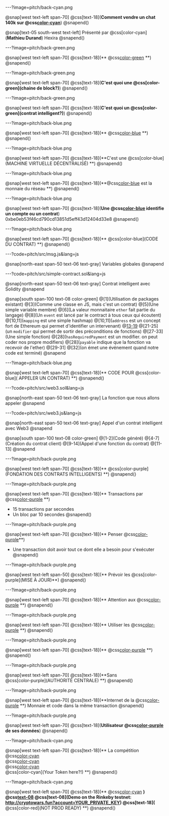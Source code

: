 ---?image=pitch/back-cyan.png

@snap[west text-left span-70]
@css[text-18](**Comment vendre un chat 140k sur @css[color-cyan](ETHEREUM)**)
@snapend()

@snap[text-05 south-west text-left]
Présenté par @css[color-cyan](**Mathieu Durand**)
Hexira
@snapend()

---?image=pitch/back-green.png

@snap[west text-left span-70]
@css[text-18](** @css[color-green](DÉFINITIONS) **)
@snapend()

---?image=pitch/back-green.png

@snap[west text-left span-70]
@css[text-18](**C'est quoi une @css[color-green](chaine de block?)**)
@snapend()

---?image=pitch/back-green.png

@snap[west text-left span-70]
@css[text-18](**C'est quoi un @css[color-green](contrat intelligent?)**)
@snapend()

---?image=pitch/back-blue.png

@snap[west text-left span-70]
@css[text-18](** @css[color-blue](ETHEREUM) **)
@snapend()

---?image=pitch/back-blue.png

@snap[west text-left span-70]
@css[text-18](**C'est une @css[color-blue](MACHINE VIRTUELLE DÉCENTRALISÉ) **)
@snapend()

---?image=pitch/back-blue.png

@snap[west text-left span-70]
@css[text-18](**@css[color-blue](L'ETHER) est la monnaie du réseau **)
@snapend()

---?image=pitch/back-blue.png

@snap[west text-left span-70]
@css[text-18](**Une @css[color-blue](ADRESSE) identifie un compte ou un contrat**)
0xbe0eb53f46cd790cd13851d5eff43d12404d33e8
@snapend()

---?image=pitch/back-blue.png

@snap[west text-left span-70]
@css[text-18](** @css[color-blue](CODE DU CONTRAT) **)
@snapend()

---?code=pitch/src/msg.js&lang=js

@snap[north-east span-50 text-06 text-gray]
Variables globales
@snapend

---?code=pitch/src/simple-contract.sol&lang=js

@snap[north-east span-50 text-06 text-gray]
Contrat intelligent avec Solidity
@snapend

@snap[south span-100 text-08 color-green]
@[1](Utilisation de packages existant)
@[3](Comme une classe en JS, mais c'est un contrat)
@[5](Une simple variable membre)
@[6](La valeur monnaitaire `ether` fait partie du langage)
@[8](Un `event` est lancé par le contract à tous ceux qui écoutent)
@[10,11](`mapping` est une simple hashmap)
@[10,11](`address` est un concept fort de Ethereum qui permet d'identifier un intervenant)
@[13-19]()
@[21-25](un `modifier` qui permet de sortir des préconditions de fonctions)
@[27-33](Une simple fonction)
@[28](`hasRequiredPayment` est un modifier. on peut coder nos propre modifiers)
@[28](`payable` indique que la fonction va recevoir de l'ether)
@[29-31]
@[32](on émet une événement quand notre code est terminé)
@snapend

---?image=pitch/back-blue.png

@snap[west text-left span-70]
@css[text-18](** CODE POUR @css[color-blue]( APPELER UN CONTRAT) **)
@snapend()


---?code=pitch/src/web3.sol&lang=js

@snap[north-east span-50 text-06 text-gray]
La fonction que nous allons appeler
@snapend

---?code=pitch/src/web3.js&lang=js

@snap[north-east span-50 text-06 text-gray]
Appel d'un contrat intelligent avec Web3
@snapend

@snap[south span-100 text-08 color-green]
@[1-2](Code généré)
@[4-7](Création du contrat client)
@[9-14](Appel d'une fonction du contrat)
@[11-13]
@snapend

---?image=pitch/back-purple.png

@snap[west text-left span-70]
@css[text-18](** @css[color-purple](FONDATION DES CONTRATS INTELLIGENTS) **)
@snapend()

---?image=pitch/back-purple.png

@snap[west text-left span-70]
@css[text-18](** Transactions par @css[color-purple](SECONDE) **)
- 15 transactions par secondes
- Un bloc par 10 secondes
@snapend()

---?image=pitch/back-purple.png

@snap[west text-left span-70]
@css[text-18](** Penser @css[color-purple](DÉTERMINISTE)**)
- Une transaction doit avoir tout ce dont elle a besoin pour s'exécuter
@snapend()

---?image=pitch/back-purple.png

@snap[west text-left span-50]
@css[text-18](** Prévoir les @css[color-purple](MISE À JOUR)**)
@snapend()

---?image=pitch/back-purple.png

@snap[west text-left span-70]
@css[text-18](** Attention aux @css[color-purple](LIMITES) **)
@snapend()

---?image=pitch/back-purple.png

@snap[west text-left span-70]
@css[text-18](** Utiliser les @css[color-purple](STANDARDS) **)
@snapend()

---?image=pitch/back-purple.png

@snap[west text-left span-70]
@css[text-18](** @css[color-purple](POURQUOI?) **)
@snapend()

---?image=pitch/back-purple.png

@snap[west text-left span-70]
@css[text-18](**Sans <br> @css[color-purple](AUTHORITÉ CENTRALE) **)
@snapend()

---?image=pitch/back-purple.png

@snap[west text-left span-70]
@css[text-18](**Internet de la @css[color-purple](VALEUR) **)
Monnaie et code dans la même transaction
@snapend()

---?image=pitch/back-purple.png

@snap[west text-left span-70]
@css[text-18](**Utilisateur @css[color-purple](PROPRIÉTAIRE) <br> de ses données**)
@snapend()

---?image=pitch/back-cyan.png

@snap[west text-left span-70]
@css[text-18](** La compétition <br> @css[color-cyan](CARDANO) <br> @css[color-cyan](EOS) <br> @css[color-cyan](Plasma/MATIC) <br> @css[color-cyan](Your Token here?!) **)
@snapend()

---?image=pitch/back-cyan.png

@snap[west text-left span-70]
@css[text-18](** @css[color-cyan](CRYPTOWARS) **)
@css[text-08](http://github.com/matdurand/cryptowars)
@css[text-08](Demo on the Rinkeby testnet: http://cryptowars.fun?account=YOUR_PRIVATE_KEY)
@css[text-18](** @css[color-red](NOT PROD READY) **)
@snapend()